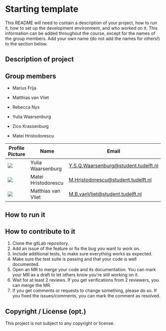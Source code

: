 # Starting template

This README will need to contain a description of your project, how to run it, how to set up the development environment, and who worked on it.
This information can be added throughout the course, except for the names of the group members.
Add your own name (do not add the names for others!) to the section below.

## Description of project

## Group members
- Marius Frija

- Matthias van Vliet

- Rebecca Nys

- Yulia Waarsenburg

- Zico Krassenburg

- Matei Hristodorescu

| Profile Picture                                                                                         | Name                | Email                                |
|---------------------------------------------------------------------------------------------------------|---------------------|--------------------------------------|
| ![](https://eu.ui-avatars.com/api/?name=YSQ&length=4&size=50&color=DDD&background=777&font-size=0.325)  | Yulia Waarsenburg   | Y.S.Q.Waarsenburg@student.tudelft.nl |
| ![](https://eu.ui-avatars.com/api/?name=MH&length=4&size=50&color=DDD&background=777&font-size=0.325)   | Matei Hristodorescu | M.Hristodorescu@student.tudelft.nl   |
| ![](https://eu.ui-avatars.com/api/?name=MVV&length=4&size=50&color=DDD&background=777&font-size=0.325)  | Matthias van Vliet  | M.B.vanVliet@student.tudelft.nl      |


<!-- Instructions (remove once assignment has been completed -->
<!-- - Add (only!) your own name to the table above (use Markdown formatting) -->
<!-- - Mention your *student* email address -->
<!-- - Preferably add a recognizable photo, otherwise add your GitLab photo -->
<!-- - (please make sure the photos have the same size) --> 

## How to run it

## How to contribute to it
1. Clone the gitLab repository.
2. Add an issue of the feature or fix the bug you want to work on.
3. Include additional tests, to make sure everything works as expected.
4. Make sure the test suite is passing and that your code is well documented.
5. Open an MR to merge your code and its documentation. You can mark your MR as a draft to let others know you're still working on it.
6. Wait for at least 2 reviews. If you get verifications from 2 reviewers, you can merge the MR.
7. If you get comments or requests to change something, please do so. If you fixed the issues/comments, you can mark the comment as resolved.

## Copyright / License (opt.)
This project is not subject to any copyright or license.



